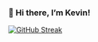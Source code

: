  ### 👋 Hi there, I’m Kevin!

 [![GitHub Streak](https://streak-stats.demolab.com?user=kvnmcn&theme=github-dark-dimmed&border_radius=10)](https://git.io/streak-stats)


<!---
kvnmcn/kvnmcn is a ✨ special ✨ repository because its `README.md` (this file) appears on your GitHub profile.
You can click the Preview link to take a look at your changes.
--->
